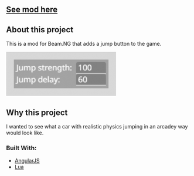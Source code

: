 ## [See mod here](https://www.beamng.com/resources/jump-button.33905/)

## About this project

This is a mod for Beam.NG that adds a jump button to the game.

![jumpImg](/docs/images/jump.png)

## Why this project

I wanted to see what a car with realistic physics jumping in an arcadey way would look like.

### Built With:

- [AngularJS](https://angularjs.org/)
- [Lua](https://www.lua.org/)